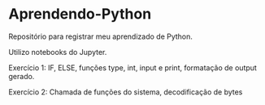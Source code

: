# Aprendendo-Python

Repositório para registrar meu aprendizado de Python.

Utilizo notebooks do Jupyter.

Exercício 1: IF, ELSE, funções type, int, input e print, formatação de output gerado.

Exercício 2: Chamada de funções do sistema, decodificação de bytes
